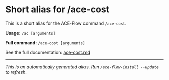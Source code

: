 # Short alias for /ace-cost

This is a short alias for the ACE-Flow command `/ace-cost`.

**Usage:** `/ac [arguments]`

**Full command:** `/ace-cost [arguments]`

See the full documentation: [ace-cost.md](./ace-cost.md)

---

*This is an automatically generated alias. Run `/ace-flow-install --update` to refresh.*
